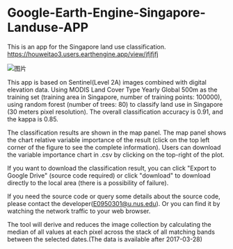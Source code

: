 # Google-Earth-Engine-Singapore-Landuse-APP
This is an app for the Singapore land use classification.
https://houweitao3.users.earthengine.app/view/jfjfjfj

![图片](https://user-images.githubusercontent.com/76504267/214070041-728c7397-4a94-4e88-82df-179ffca2fe34.png)




This app is based on Sentinel(Level 2A) images combined with digital elevation data. Using MODIS Land Cover Type Yearly Global 500m as the training set (training area in Singapore, number of training points: 100000), using random forest (number of trees: 80) to classify land use in Singapore (30 meters pixel resolution). The overall classification accuracy is 0.91, and the kappa is 0.85.

The classification results are shown in the map panel. The map panel shows the chart relative variable importance of the result (click on the top left corner of the figure to see the complete information). Users can download the variable importance chart in .csv by clicking on the top-right of the plot.

If you want to download the classification result, you can click "Export to Google Drive" (source code required) or click "download" to download directly to the local area (there is a possibility of failure).

If you need the source code or query some details about the source code, please contact the developer(E0950301@u.nus.edu). Or you can find it by watching the network traffic to your web browser.

The tool will derive and reduces the image collection by calculating the median of all values at each pixel across the stack of all matching bands between the selected dates.(The data is available after 2017-03-28)
